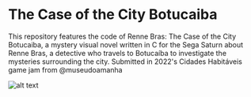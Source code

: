 # The Case of the City Botucaiba 
This repository features the code of Renne Bras: The Case of the City Botucaiba, a mystery visual novel written in C for the Sega Saturn about Renne Bras, a detective who travels to Botucaíba to investigate the mysteries surrounding the city. Submitted in 2022's Cidades Habitáveis game jam from @museudoamanha 

![alt text](https://img.itch.zone/aW1hZ2UvMTc1ODAwNy8xMDM0NzU5MS5wbmc=/347x500/5PQMrg.png)
